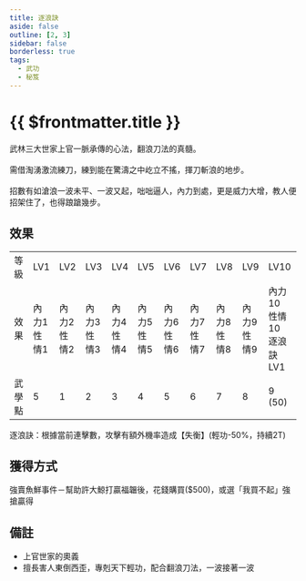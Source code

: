 ```yaml
---
title: 逐浪訣
aside: false
outline: [2, 3]
sidebar: false
borderless: true
tags:
  - 武功
  - 秘笈
---
```


# {{ $frontmatter.title }}

<BookItemIcon :size="`medium`" :needLink="false" :no="7014"></BookItemIcon>

武林三大世家上官一脈承傳的心法，翻浪刀法的真髓。
<br><br>
需借淘湧激流練刀，練到能在驚濤之中屹立不搖，揮刀斬浪的地步。
<br><br>
招數有如滄浪一波未平、一波又起，咄咄逼人，內力到處，更是威力大增，教人便招架住了，也得踉蹌幾步。
<br clear="all" />

## 效果

<table>
    <tr>
        <td>等級</td>
        <td>LV1</td>
        <td>LV2</td>
        <td>LV3</td>
        <td>LV4</td>
        <td>LV5</td>
        <td>LV6</td>
        <td>LV7</td>
        <td>LV8</td>
        <td>LV9</td>
        <td>LV10</td>
    </tr>
    <tr>
        <td>效果</td>
        <td>內力1<br>性情1</td>
        <td>內力2<br>性情2</td>
        <td>內力3<br>性情3</td>
        <td>內力4<br>性情4</td>
        <td>內力5<br>性情5</td>
        <td>內力6<br>性情6</td>
        <td>內力7<br>性情7</td>
        <td>內力8<br>性情8</td>
        <td>內力9<br>性情9</td>
        <td>內力10<br>性情10<br>逐浪訣LV1</td>
    </tr>
    <tr>
        <td>武學點</td>
        <td>5</td>
        <td>1</td>
        <td>2</td>
        <td>3</td>
        <td>4</td>
        <td>5</td>
        <td>6</td>
        <td>7</td>
        <td>8</td>
        <td>9 (50)</td>
    </tr>
</table>

逐浪訣：根據當前連擊數，攻擊有額外機率造成【失衡】(輕功-50%，持續2T)

## 獲得方式

強賣魚鮮事件－幫助許大鯨打贏福韞後，花錢購買($500)，或選「我買不起」強搶贏得

## 備註

- 上官世家的奧義
- 擅長害人東倒西歪，專剋天下輕功，配合翻浪刀法，一波接著一波
